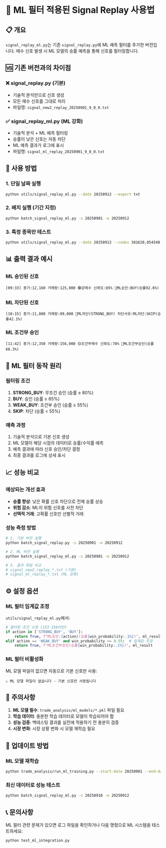 # 🤖 ML 필터 적용된 Signal Replay 사용법

## 📋 개요

`signal_replay_ml.py`는 기존 `signal_replay.py`에 ML 예측 필터를 추가한 버전입니다. 매수 신호 발생 시 ML 모델의 승률 예측을 통해 신호를 필터링합니다.

## 🆚 기존 버전과의 차이점

### ❌ signal_replay.py (기본)
- 기술적 분석만으로 신호 생성
- 모든 매수 신호를 그대로 처리
- 파일명: `signal_new2_replay_20250901_9_0_0.txt`

### ✅ signal_replay_ml.py (ML 강화)
- 기술적 분석 + ML 예측 필터링
- 승률이 낮은 신호는 자동 차단
- ML 예측 결과가 로그에 표시
- 파일명: `signal_ml_replay_20250901_9_0_0.txt`

## 🚀 사용 방법

### 1. 단일 날짜 실행
```bash
python utils/signal_replay_ml.py --date 20250912 --export txt
```

### 2. 배치 실행 (기간 지정)
```bash
python batch_signal_replay_ml.py -s 20250901 -e 20250912
```

### 3. 특정 종목만 테스트
```bash
python utils/signal_replay_ml.py --date 20250912 --codes 381620,054540 --export txt
```

## 📊 출력 결과 예시

### ML 승인된 신호
```
[09:33] 종가:12,160 거래량:125,000 🟢강매수 신뢰도:85% 🤖ML승인:BUY(승률92.6%)
```

### ML 차단된 신호
```
[10:15] 종가:11,800 거래량:89,000 🚫ML차단(STRONG_BUY) 차단사유:ML차단:SKIP(승률42.1%)
```

### ML 조건부 승인
```
[11:42] 종가:12,350 거래량:156,000 🟡조건부매수 신뢰도:78% 🤖ML조건부승인(승률68.3%)
```

## 🔧 ML 필터 동작 원리

### 필터링 조건
1. **STRONG_BUY**: 무조건 승인 (승률 ≥ 80%)
2. **BUY**: 승인 (승률 ≥ 65%)  
3. **WEAK_BUY**: 조건부 승인 (승률 ≥ 55%)
4. **SKIP**: 차단 (승률 < 55%)

### 예측 과정
1. 기술적 분석으로 기본 신호 생성
2. ML 모델이 해당 시점의 데이터로 승률/수익률 예측
3. 예측 결과에 따라 신호 승인/차단 결정
4. 최종 결과를 로그에 상세 표시

## 📈 성능 비교

### 예상되는 개선 효과
- **승률 향상**: 낮은 확률 신호 차단으로 전체 승률 상승
- **위험 감소**: ML이 위험 신호를 사전 차단
- **선택적 거래**: 고확률 신호만 선별적 거래

### 성능 측정 방법
```bash
# 1. 기본 버전 실행
python batch_signal_replay.py -s 20250901 -e 20250912

# 2. ML 버전 실행  
python batch_signal_replay_ml.py -s 20250901 -e 20250912

# 3. 결과 파일 비교
# signal_new2_replay_*.txt (기본)
# signal_ml_replay_*.txt (ML 강화)
```

## ⚙️ 설정 옵션

### ML 필터 임계값 조정
`utils/signal_replay_ml.py`에서:
```python
# 필터링 조건 수정 (153-158라인)
if action in ['STRONG_BUY', 'BUY']:
    return True, f"ML승인:{action}(승률{win_probability:.1%})", ml_result
elif action == 'WEAK_BUY' and win_probability >= 0.55:  # 임계값 조정
    return True, f"ML조건부승인(승률{win_probability:.1%})", ml_result
```

### ML 필터 비활성화
ML 모델 파일이 없으면 자동으로 기본 신호만 사용:
```
⚠️ ML 모델 파일이 없습니다 - 기본 신호만 사용됩니다
```

## 🚨 주의사항

1. **ML 모델 필수**: `trade_analysis/ml_models/*.pkl` 파일 필요
2. **학습 데이터**: 충분한 학습 데이터로 모델이 학습되어야 함
3. **성능 검증**: 백테스팅 결과를 실전에 적용하기 전 충분히 검증
4. **시장 변화**: 시장 상황 변화 시 모델 재학습 필요

## 🔄 업데이트 방법

### ML 모델 재학습
```bash
python trade_analysis/run_ml_training.py --start-date 20250901 --end-date 20250912
```

### 최신 데이터로 성능 테스트
```bash
python batch_signal_replay_ml.py -s 20250910 -e 20250912
```

## 📞 문의사항

ML 필터 관련 문제가 있으면 로그 파일을 확인하거나 다음 명령으로 ML 시스템을 테스트하세요:
```bash
python test_ml_integration.py
```